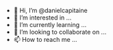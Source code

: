 - 👋 Hi, I’m @danielcapitaine
- 👀 I’m interested in ...
- 🌱 I’m currently learning ...
- 💞️ I’m looking to collaborate on ...
- 📫 How to reach me ...

<!---
danielcapitaine/danielcapitaine is a ✨ special ✨ repository because its `README.md` (this file) appears on your GitHub profile.
You can click the Preview link to take a look at your changes.
--->

